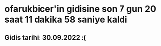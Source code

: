 # ofarukbicer'in gidisine son 7 gun 20 saat 11 dakika 58 saniye kaldi

## Gidis tarihi: 30.09.2022 :(
